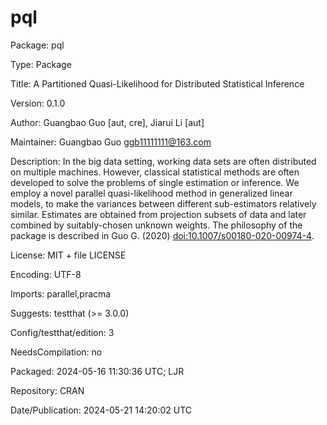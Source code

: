 # pql

Package: pql

Type: Package

Title: A Partitioned Quasi-Likelihood for Distributed Statistical
        Inference

Version: 0.1.0

Author: Guangbao Guo [aut, cre],  Jiarui Li [aut]  

Maintainer: Guangbao Guo <ggb11111111@163.com>

Description: In the big data setting, working data sets are often distributed on multiple machines. However, classical statistical methods are often developed to solve the problems of single estimation or inference. We employ a novel parallel quasi-likelihood method in generalized linear models, to make the variances between different sub-estimators relatively similar. Estimates are obtained from projection subsets of data and later combined by suitably-chosen unknown weights. The philosophy of the package is described in Guo G. (2020) <doi:10.1007/s00180-020-00974-4>.

License: MIT + file LICENSE

Encoding: UTF-8

Imports: parallel,pracma

Suggests: testthat (>= 3.0.0)

Config/testthat/edition: 3

NeedsCompilation: no

Packaged: 2024-05-16 11:30:36 UTC; LJR

Repository: CRAN

Date/Publication: 2024-05-21 14:20:02 UTC
